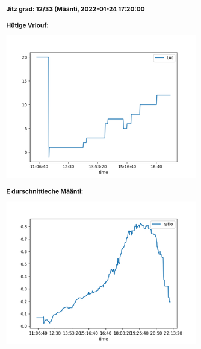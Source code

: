 ### Jitz grad: 12/33 (Määnti, 2022-01-24 17:20:00

### Hütige Vrlouf:
![Graph](Today.png)

### E durschnittleche Määnti:
![Graph](Määnti.png)